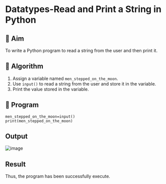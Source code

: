 # Datatypes-Read and Print a String in Python

## 🎯 Aim
To write a Python program to read a string from the user and then print it.

## 🧠 Algorithm
1. Assign a variable named `men_stepped_on_the_moon`.
2. Use `input()` to read a string from the user and store it in the variable.
3. Print the value stored in the variable.

## 🧾 Program

```
men_stepped_on_the_moon=input() 
print(men_stepped_on_the_moon)

```

## Output
![image](https://github.com/user-attachments/assets/33155567-084d-45fc-88cf-a75af0f5d378)


## Result
Thus, the program has been successfully execute.

